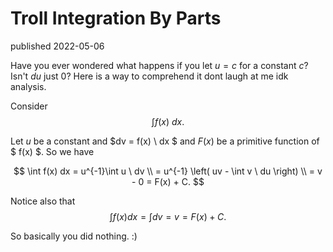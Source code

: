 # Troll Integration By Parts
published 2022-05-06

Have you ever wondered what happens if you let $u = c$ for a constant $c$? Isn't $du$ just 0? Here is a way to comprehend it dont laugh at me idk analysis.

Consider
$$\int f(x) \ dx.$$

Let $u$ be a constant and $dv = f(x) \ dx $ and $F(x)$ be a primitive function of $ f(x) $. So we have

$$
    \int f(x) dx = u^{-1}\int  u \ dv  \\
    = u^{-1} \left( uv - \int v \ du \right) \\
    = v - 0 = F(x) + C.
$$

Notice also that
$$\int f(x) dx = \int dv = v = F(x) + C.$$

So basically you did nothing. :)